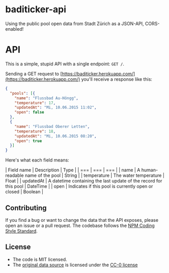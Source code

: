 # baditicker-api
Using the public pool open data from Stadt Zürich as a JSON-API, CORS-enabled!

# API
This is a simple, stupid API with a single endpoint: `GET /`.

Sending a GET request to [https://baditicker.herokuapp.com/](https://baditicker.herokuapp.com/) you'll receive a response like this:

```json
{
  "pools": [{
    "name": "Flussbad Au-Höngg",
    "temperature": 17,
    "updatedAt": "Mi, 10.06.2015 11:02",
    "open": false
  },
  {
    "name": "Flussbad Oberer Letten",
    "temperature": 18,
    "updatedAt": "Mi, 10.06.2015 08:20",
    "open": true
  }] 
}
```

Here's what each field means:

| Field name | Description | Type |
| === | === | === |
| name | A human-readable name of the pool | String |
| temperature | The water temperature | Float |
| updatedAt | A datetime containing the last update of the record for this pool | DateTime |
| open | Indicates if this pool is currently open or closed | Boolean |

## Contributing

If you find a bug or want to change the data that the API exposes, please open an issue or a pull request.
The codebase follows the [NPM Coding Style Standard](http://npmjs.org/standard).

## License

* The code is MIT licensed.
* The [original data source](https://www.stadt-zuerich.ch/portal/de/index/ogd/daten/wassertemperaturen_freibaeder.html#description1) is licensed under the [CC-0 license](http://creativecommons.org/publicdomain/zero/1.0/)
